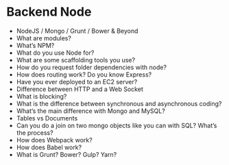 # Backend Node

- NodeJS / Mongo / Grunt / Bower & Beyond
- What are modules?   
- What’s NPM?
- What do you use Node for?  
- What are some scaffolding tools you use?
- How do you request folder dependencies with node?
- How does routing work?  Do you know Express?
- Have you ever deployed to an EC2 server?
- Difference between HTTP and a Web Socket
- What is blocking?
- What is the difference between synchronous and asynchronous coding?
- What’s the main difference with Mongo and MySQL?
- Tables vs Documents
- Can you do a join on two mongo objects like you can with SQL?  What’s the process?
- How does Webpack work?
- How does Babel work?
- What is Grunt? Bower? Gulp? Yarn? 
